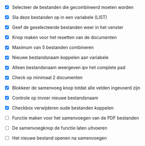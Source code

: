 - [x] Selecteer de bestanden die gecombineerd moeten worden
- [x] Sla deze bestanden op in een variabele (LIST)
- [x] Geef de geselecteerde bestanden weer in het venster
- [x] Knop maken voor het resetten van de documenten
- [x] Maximum van 5 bestanden combineren
- [x] Nieuwe bestandsnaam koppelen aan variabele
- [x] Alleen bestandsnaam weergeven ipv het complete pad
- [x] Check op minimaal 2 documenten
- [x] Blokkeer de samenvoeg knop totdat alle velden ingevoerd zijn
- [x] Controle op invoer nieuwe bestandsnaam
- [x] Checkbox verwijderen oude bestanden koppelen

- [ ] Functie maken voor het samenvoegen van de PDF bestanden
- [ ] De samenvoegknop de functie laten uitvoeren
- [ ] Het nieuwe bestand openen na samenvoegen

